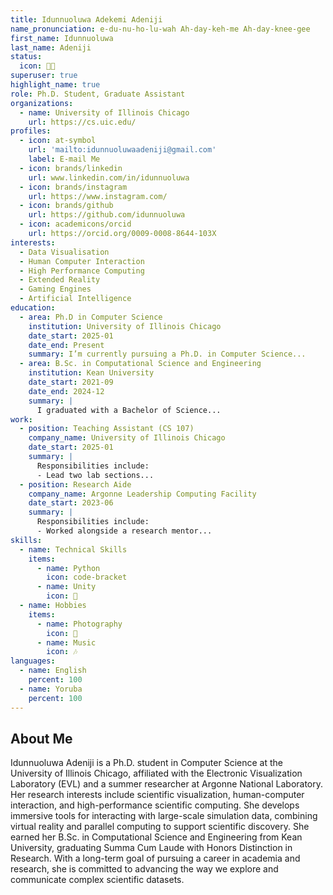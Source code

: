 ```yaml
---
title: Idunnuoluwa Adekemi Adeniji
name_pronunciation: e-du-nu-ho-lu-wah Ah-day-keh-me Ah-day-knee-gee
first_name: Idunnuoluwa
last_name: Adeniji
status:
  icon: 🧑‍💻️
superuser: true
highlight_name: true
role: Ph.D. Student, Graduate Assistant
organizations:
  - name: University of Illinois Chicago
    url: https://cs.uic.edu/
profiles:
  - icon: at-symbol
    url: 'mailto:idunnuoluwaadeniji@gmail.com'
    label: E-mail Me
  - icon: brands/linkedin
    url: www.linkedin.com/in/idunnuoluwa
  - icon: brands/instagram
    url: https://www.instagram.com/
  - icon: brands/github
    url: https://github.com/idunnuoluwa
  - icon: academicons/orcid
    url: https://orcid.org/0009-0008-8644-103X
interests:
  - Data Visualisation
  - Human Computer Interaction
  - High Performance Computing 
  - Extended Reality 
  - Gaming Engines
  - Artificial Intelligence
education:
  - area: Ph.D in Computer Science 
    institution: University of Illinois Chicago
    date_start: 2025-01
    date_end: Present
    summary: I’m currently pursuing a Ph.D. in Computer Science...
  - area: B.Sc. in Computational Science and Engineering
    institution: Kean University
    date_start: 2021-09
    date_end: 2024-12
    summary: |
      I graduated with a Bachelor of Science...
work:
  - position: Teaching Assistant (CS 107)
    company_name: University of Illinois Chicago
    date_start: 2025-01
    summary: |
      Responsibilities include:
      - Lead two lab sections...
  - position: Research Aide
    company_name: Argonne Leadership Computing Facility
    date_start: 2023-06
    summary: |
      Responsibilities include:
      - Worked alongside a research mentor...
skills:
  - name: Technical Skills
    items:
      - name: Python
        icon: code-bracket
      - name: Unity
        icon: 👾
  - name: Hobbies
    items:
      - name: Photography
        icon: 📸
      - name: Music
        icon: 🎶
languages:
  - name: English
    percent: 100
  - name: Yoruba
    percent: 100
---
```



## About Me

Idunnuoluwa Adeniji is a Ph.D. student in Computer Science at the University of Illinois Chicago, affiliated with the Electronic Visualization Laboratory (EVL) and a summer researcher at Argonne National Laboratory. Her research interests include scientific visualization, human-computer interaction, and high-performance scientific computing. She develops immersive tools for interacting with large-scale simulation data, combining virtual reality and parallel computing to support scientific discovery. She earned her B.Sc. in Computational Science and Engineering from Kean University, graduating Summa Cum Laude with Honors Distinction in Research. With a long-term goal of pursuing a career in academia and research, she is committed to advancing the way we explore and communicate complex scientific datasets.
